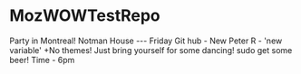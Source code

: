 # MozWOWTestRepo
Party in Montreal!
Notman House --- Friday 
Git hub - New Peter
R - 'new variable'
+No themes!  Just bring yourself for some dancing!
sudo get some beer!
Time - 6pm 
